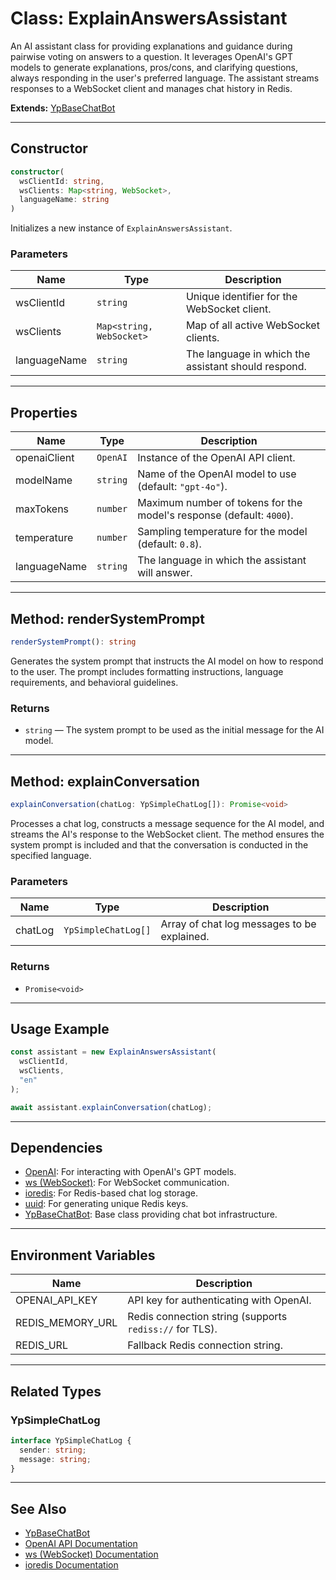 # Class: ExplainAnswersAssistant

An AI assistant class for providing explanations and guidance during pairwise voting on answers to a question. It leverages OpenAI's GPT models to generate explanations, pros/cons, and clarifying questions, always responding in the user's preferred language. The assistant streams responses to a WebSocket client and manages chat history in Redis.

**Extends:** [YpBaseChatBot](../../llms/baseChatBot.md)

---

## Constructor

```typescript
constructor(
  wsClientId: string,
  wsClients: Map<string, WebSocket>,
  languageName: string
)
```

Initializes a new instance of `ExplainAnswersAssistant`.

### Parameters

| Name         | Type                          | Description                                                                 |
|--------------|-------------------------------|-----------------------------------------------------------------------------|
| wsClientId   | `string`                      | Unique identifier for the WebSocket client.                                 |
| wsClients    | `Map<string, WebSocket>`      | Map of all active WebSocket clients.                                        |
| languageName | `string`                      | The language in which the assistant should respond.                         |

---

## Properties

| Name         | Type         | Description                                                                 |
|--------------|--------------|-----------------------------------------------------------------------------|
| openaiClient | `OpenAI`     | Instance of the OpenAI API client.                                          |
| modelName    | `string`     | Name of the OpenAI model to use (default: `"gpt-4o"`).                      |
| maxTokens    | `number`     | Maximum number of tokens for the model's response (default: `4000`).        |
| temperature  | `number`     | Sampling temperature for the model (default: `0.8`).                        |
| languageName | `string`     | The language in which the assistant will answer.                            |

---

## Method: renderSystemPrompt

```typescript
renderSystemPrompt(): string
```

Generates the system prompt that instructs the AI model on how to respond to the user. The prompt includes formatting instructions, language requirements, and behavioral guidelines.

### Returns

- `string` — The system prompt to be used as the initial message for the AI model.

---

## Method: explainConversation

```typescript
explainConversation(chatLog: YpSimpleChatLog[]): Promise<void>
```

Processes a chat log, constructs a message sequence for the AI model, and streams the AI's response to the WebSocket client. The method ensures the system prompt is included and that the conversation is conducted in the specified language.

### Parameters

| Name     | Type                  | Description                                      |
|----------|-----------------------|--------------------------------------------------|
| chatLog  | `YpSimpleChatLog[]`   | Array of chat log messages to be explained.      |

### Returns

- `Promise<void>`

---

## Usage Example

```typescript
const assistant = new ExplainAnswersAssistant(
  wsClientId,
  wsClients,
  "en"
);

await assistant.explainConversation(chatLog);
```

---

## Dependencies

- [OpenAI](https://www.npmjs.com/package/openai): For interacting with OpenAI's GPT models.
- [ws (WebSocket)](https://www.npmjs.com/package/ws): For WebSocket communication.
- [ioredis](https://www.npmjs.com/package/ioredis): For Redis-based chat log storage.
- [uuid](https://www.npmjs.com/package/uuid): For generating unique Redis keys.
- [YpBaseChatBot](../../llms/baseChatBot.md): Base class providing chat bot infrastructure.

---

## Environment Variables

| Name                | Description                                              |
|---------------------|----------------------------------------------------------|
| OPENAI_API_KEY      | API key for authenticating with OpenAI.                  |
| REDIS_MEMORY_URL    | Redis connection string (supports `rediss://` for TLS).  |
| REDIS_URL           | Fallback Redis connection string.                        |

---

## Related Types

### YpSimpleChatLog

```typescript
interface YpSimpleChatLog {
  sender: string;
  message: string;
}
```

---

## See Also

- [YpBaseChatBot](../../llms/baseChatBot.md)
- [OpenAI API Documentation](https://platform.openai.com/docs/api-reference/introduction)
- [ws (WebSocket) Documentation](https://github.com/websockets/ws)
- [ioredis Documentation](https://github.com/luin/ioredis)
